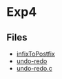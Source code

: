 # Exp4

## Files

- [infixToPostfix](infixToPostfix)
- [undo-redo](undo-redo)
- [undo-redo.c](undo-redo.c)
